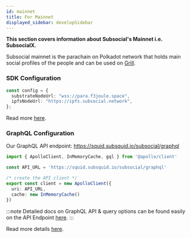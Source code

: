 ```yaml
---
id: mainnet
title: For Mainnet
displayed_sidebar: developSidebar
---
```


<head>
  <title>How to build dapps on the Subsocial mainnet</title>
</head>

**This section covers information about Subsocial's Mainnet i.e. SubsocialX.**

Subsocial mainnet is the parachain on Polkadot network that holds main social profiles of the people and can be used on [Grill](https://grillapp.net/). 

### SDK Configuration

```ts
const config = {
  substrateNodeUrl: "wss://para.f3joule.space",
  ipfsNodeUrl: "https://ipfs.subsocial.network",
};
```

Read more [here](/docs/develop/sdk/configuration).

### GraphQL Configuration

Our GraphQL API endpoint: 
https://squid.subsquid.io/subsocial/graphql

```ts
import { ApolloClient, InMemoryCache, gql } from '@apollo/client'

const API_URL = 'https://squid.subsquid.io/subsocial/graphql'

/* create the API client */
export const client = new ApolloClient({
  uri: API_URL,
  cache: new InMemoryCache()
})
```

:::note
Detailed docs on GraphQL API & query options can be found easily on the API Endpoint [here](https://squid.subsquid.io/subsocial/graphql).
:::

Read more details [here](/docs/develop/subsocial-graqhql).

